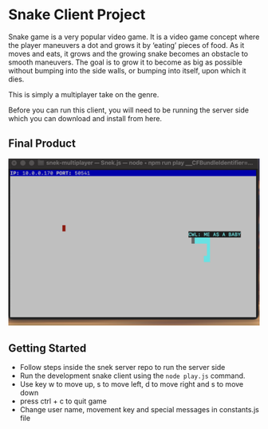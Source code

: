 # Snake Client Project

Snake game is a very popular video game. It is a video game concept where the player maneuvers a dot and grows it by ‘eating’ pieces of food. As it moves and eats, it grows and the growing snake becomes an obstacle to smooth maneuvers. The goal is to grow it to become as big as possible without bumping into the side walls, or bumping into itself, upon which it dies.

This is simply a multiplayer take on the genre.

Before you can run this client, you will need to be running the server side which you can download and install from here.

## Final Product

!["screenshot of snek-multiplayer game"](snek-multiplayer.jpg)

## Getting Started

* Follow steps inside the snek server repo to run the server side
* Run the development snake client using the `node play.js` command.
* Use key w to move up, s to move left, d to move right and s to move down
* press ctrl + c to quit game
* Change user name, movement key and special messages in constants.js file